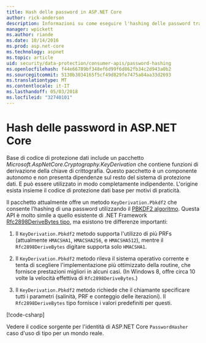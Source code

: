 ```yaml
---
title: Hash delle password in ASP.NET Core
author: rick-anderson
description: Informazioni su come eseguire l'hashing delle password tramite le API di protezione dati di ASP.NET Core.
manager: wpickett
ms.author: riande
ms.date: 10/14/2016
ms.prod: asp.net-core
ms.technology: aspnet
ms.topic: article
uid: security/data-protection/consumer-apis/password-hashing
ms.openlocfilehash: f44e66789bf348ef6d99f6d862fb34c2d943a0b2
ms.sourcegitcommit: 5130b3034165f5cf49d829fe7475a84aa33d2693
ms.translationtype: MT
ms.contentlocale: it-IT
ms.lasthandoff: 05/03/2018
ms.locfileid: "32740101"
---
```

# <a name="hash-passwords-in-aspnet-core"></a>Hash delle password in ASP.NET Core

Base di codice di protezione dati include un pacchetto *Microsoft.AspNetCore.Cryptography.KeyDerivation* che contiene funzioni di derivazione della chiave di crittografia. Questo pacchetto è un componente autonomo e non presenta dipendenze sul resto del sistema di protezione dati. E può essere utilizzato in modo completamente indipendente. L'origine esista insieme il codice di protezione dati base per motivi di praticità.

Il pacchetto attualmente offre un metodo `KeyDerivation.Pbkdf2` che consente l'hashing di una password utilizzando il [PBKDF2 algoritmo](https://tools.ietf.org/html/rfc2898#section-5.2). Questa API è molto simile a quello esistente di .NET Framework [Rfc2898DeriveBytes tipo](/dotnet/api/system.security.cryptography.rfc2898derivebytes), ma esistono tre differenze importanti:

1. Il `KeyDerivation.Pbkdf2` metodo supporta l'utilizzo di più PRFs (attualmente `HMACSHA1`, `HMACSHA256`, e `HMACSHA512`), mentre il `Rfc2898DeriveBytes` digitare supporta solo `HMACSHA1`.

2. Il `KeyDerivation.Pbkdf2` metodo rileva il sistema operativo corrente e tenta di scegliere l'implementazione più ottimizzato della routine, che fornisce prestazioni migliori in alcuni casi. (In Windows 8, offre circa 10 volte la velocità effettiva di `Rfc2898DeriveBytes`.)

3. Il `KeyDerivation.Pbkdf2` metodo richiede che il chiamante specificare tutti i parametri (salinità, PRF e conteggio delle iterazioni). Il `Rfc2898DeriveBytes` tipo fornisce i valori predefiniti per questi.

[!code-csharp[](password-hashing/samples/passwordhasher.cs)]

Vedere il codice sorgente per l'identità di ASP.NET Core `PasswordHasher` caso d'uso di tipo per un mondo reale.
